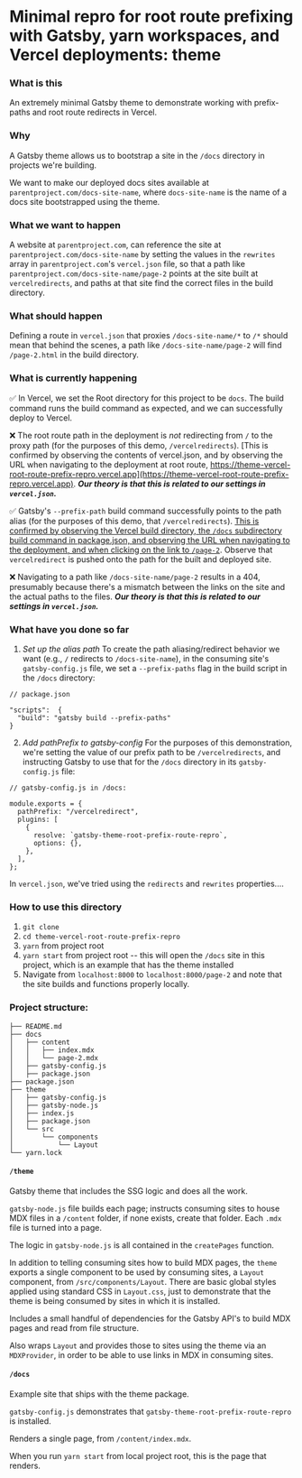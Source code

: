 # Minimal repro for root route prefixing with Gatsby, yarn workspaces, and Vercel deployments: theme

### What is this

An extremely minimal Gatsby theme to demonstrate working with prefix-paths and root route redirects in Vercel.

### Why

A Gatsby theme allows us to bootstrap a site in the `/docs` directory in projects we're building.

We want to make our deployed docs sites available at `parentproject.com/docs-site-name`, where `docs-site-name` is the name of a docs site bootstrapped using the theme.

### What we want to happen

A website at `parentproject.com`, can reference the site at `parentproject.com/docs-site-name` by setting the values in the `rewrites` array in `parentproject.com`'s `vercel.json` file, so that a path like `parentproject.com/docs-site-name/page-2` points at the site built at `vercelredirects`, and paths at that site find the correct files in the build directory.

### What should happen

Defining a route in `vercel.json` that proxies `/docs-site-name/*` to `/*` should mean that behind the scenes, a path like `/docs-site-name/page-2` will find `/page-2.html` in the build directory.

### What is currently happening

✅ In Vercel, we set the Root directory for this project to be `docs`. The build command runs the build command as expected, and we can successfully deploy to Vercel.

❌ The root route path in the deployment is _not_ redirecting from `/` to the proxy path (for the purposes of this demo, `/vercelredirects`). [This is confirmed by observing the contents of vercel.json, and by observing the URL when navigating to the deployment at root route, https://theme-vercel-root-route-prefix-repro.vercel.app](https://theme-vercel-root-route-prefix-repro.vercel.app). **_*Our theory is that this is related to our settings in `vercel.json`.*_**

✅ Gatsby's `--prefix-path` build command successfully points to the path alias (for the purposes of this demo, that `/vercelredirects`). [This is confirmed by observing the Vercel build directory, the `/docs` subdirectory build command in package.json, and observing the URL when navigating to the deployment, and when clicking on the link to `/page-2`](https://theme-vercel-root-route-prefix-repro.vercel.app/vercelredirect/page-2). Observe that `vercelredirect` is pushed onto the path for the built and deployed site.

❌ Navigating to a path like `/docs-site-name/page-2` results in a 404, presumably because there's a mismatch between the links on the site and the actual paths to the files. **_*Our theory is that this is related to our settings in `vercel.json`.*_**

### What have you done so far

1. _Set up the alias path_
   To create the path aliasing/redirect behavior we want (e.g., `/` redirects to `/docs-site-name`), in the consuming site's `gatsby-config.js` file, we set a `--prefix-paths` flag in the build script in the `/docs` directory:

```
// package.json

"scripts":  {
  "build": "gatsby build --prefix-paths"
}

```

2. _Add pathPrefix to gatsby-config_
   For the purposes of this demonstration, we're setting the value of our prefix path to be `/vercelredirects`, and instructing Gatsby to use that for the `/docs` directory in its `gatsby-config.js` file:

```
// gatsby-config.js in /docs:

module.exports = {
  pathPrefix: "/vercelredirect",
  plugins: [
    {
      resolve: `gatsby-theme-root-prefix-route-repro`,
      options: {},
    },
  ],
};

```

In `vercel.json`, we've tried using the `redirects` and `rewrites` properties....

### How to use this directory

1. `git clone`
2. `cd theme-vercel-root-route-prefix-repro`
3. `yarn` from project root
4. `yarn start` from project root -- this will open the `/docs` site in this project, which is an example that has the theme installed
5. Navigate from `localhost:8000` to `localhost:8000/page-2` and note that the site builds and functions properly locally.

### Project structure:

```.
├── README.md
├── docs
│   ├── content
│   │   ├── index.mdx
│   │   └── page-2.mdx
│   ├── gatsby-config.js
│   ├── package.json
├── package.json
├── theme
│   ├── gatsby-config.js
│   ├── gatsby-node.js
│   ├── index.js
│   ├── package.json
│   └── src
│       └── components
│           └── Layout
└── yarn.lock
```

#### `/theme`

Gatsby theme that includes the SSG logic and does all the work.

`gatsby-node.js` file builds each page; instructs consuming sites to house MDX files in a `/content` folder, if none exists, create that folder. Each `.mdx` file is turned into a page.

The logic in `gatsby-node.js` is all contained in the `createPages` function.

In addition to telling consuming sites how to build MDX pages, the `theme` exports a single component to be used by consuming sites, a `Layout` component, from `/src/components/Layout`. There are basic global styles applied using standard CSS in `Layout.css`, just to demonstrate that the theme is being consumed by sites in which it is installed.

Includes a small handful of dependencies for the Gatsby API's to build MDX pages and read from file structure.

Also wraps `Layout` and provides those to sites using the theme via an `MDXProvider`, in order to be able to use links in MDX in consuming sites.

#### `/docs`

Example site that ships with the theme package.

`gatsby-config.js` demonstrates that `gatsby-theme-root-prefix-route-repro` is installed.

Renders a single page, from `/content/index.mdx`.

When you run `yarn start` from local project root, this is the page that renders.
